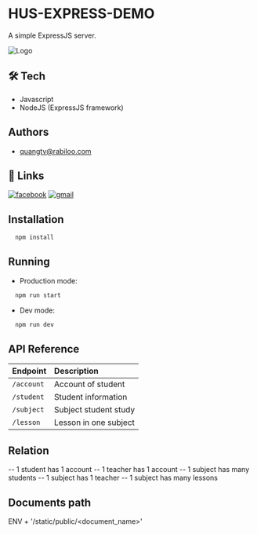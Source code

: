 
# HUS-EXPRESS-DEMO

A simple ExpressJS server.

![Logo](https://www.google.com/u/0/ac/images/logo.gif?uid=111950459518512810315&service=google_gsuite)

## 🛠 Tech
- Javascript
- NodeJS (ExpressJS framework)



## Authors

- [quangtv@rabiloo.com](https://github.com/quangtv8821)


## 🔗 Links
[![facebook](https://img.shields.io/badge/facebook-0A66C2?style=for-the-badge&logo=facebook&logoColor=white)](https://www.facebook.com/quangn123/)
[![gmail](https://img.shields.io/badge/gmail-EA4335?style=for-the-badge&logo=gmail&logoColor=white)](https://mail.google.com/mail/u/0/?tab=rm&ogbl#inbox)



## Installation

```bash
  npm install
```
## Running
- Production mode:
```bash
  npm run start
```

- Dev mode:
```bash
  npm run dev
```


## API Reference

| Endpoint          |  Description                          |
| :-----------------|  :------------------------------------|
| `/account`        |  Account of student                   |
| `/student`        |  Student information                  |
| `/subject`        |  Subject student study                |
| `/lesson`         |  Lesson in one subject                |

## Relation
-- 1 student has 1 account
-- 1 teacher has 1 account
-- 1 subject has many students
-- 1 subject has 1 teacher
-- 1 subject has many lessons

## Documents path

ENV + '/static/public/<document_name>'
